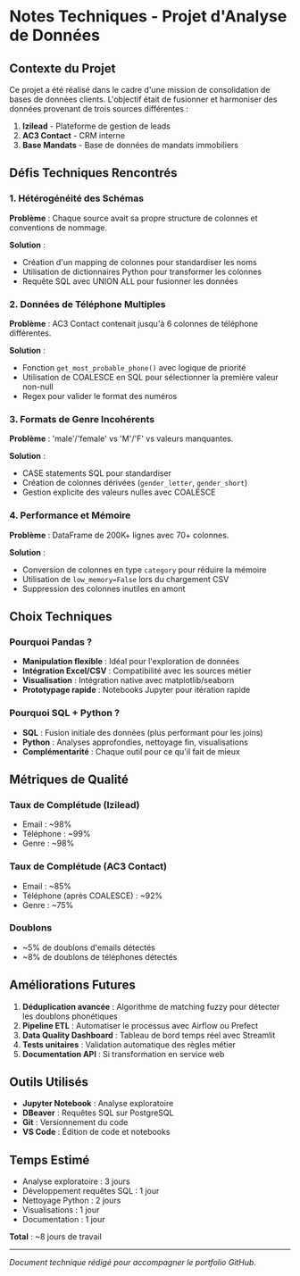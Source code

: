 # Notes Techniques - Projet d'Analyse de Données

## Contexte du Projet

Ce projet a été réalisé dans le cadre d'une mission de consolidation de bases de données clients. L'objectif était de fusionner et harmoniser des données provenant de trois sources différentes :

1. **Izilead** - Plateforme de gestion de leads
2. **AC3 Contact** - CRM interne
3. **Base Mandats** - Base de données de mandats immobiliers

## Défis Techniques Rencontrés

### 1. Hétérogénéité des Schémas

**Problème** : Chaque source avait sa propre structure de colonnes et conventions de nommage.

**Solution** : 
- Création d'un mapping de colonnes pour standardiser les noms
- Utilisation de dictionnaires Python pour transformer les colonnes
- Requête SQL avec UNION ALL pour fusionner les données

### 2. Données de Téléphone Multiples

**Problème** : AC3 Contact contenait jusqu'à 6 colonnes de téléphone différentes.

**Solution** :
- Fonction `get_most_probable_phone()` avec logique de priorité
- Utilisation de COALESCE en SQL pour sélectionner la première valeur non-null
- Regex pour valider le format des numéros

### 3. Formats de Genre Incohérents

**Problème** : 'male'/'female' vs 'M'/'F' vs valeurs manquantes.

**Solution** :
- CASE statements SQL pour standardiser
- Création de colonnes dérivées (`gender_letter`, `gender_short`)
- Gestion explicite des valeurs nulles avec COALESCE

### 4. Performance et Mémoire

**Problème** : DataFrame de 200K+ lignes avec 70+ colonnes.

**Solution** :
- Conversion de colonnes en type `category` pour réduire la mémoire
- Utilisation de `low_memory=False` lors du chargement CSV
- Suppression des colonnes inutiles en amont

## Choix Techniques

### Pourquoi Pandas ?

- **Manipulation flexible** : Idéal pour l'exploration de données
- **Intégration Excel/CSV** : Compatibilité avec les sources métier
- **Visualisation** : Intégration native avec matplotlib/seaborn
- **Prototypage rapide** : Notebooks Jupyter pour itération rapide

### Pourquoi SQL + Python ?

- **SQL** : Fusion initiale des données (plus performant pour les joins)
- **Python** : Analyses approfondies, nettoyage fin, visualisations
- **Complémentarité** : Chaque outil pour ce qu'il fait de mieux

## Métriques de Qualité

### Taux de Complétude (Izilead)
- Email : ~98%
- Téléphone : ~99%
- Genre : ~98%

### Taux de Complétude (AC3 Contact)
- Email : ~85%
- Téléphone (après COALESCE) : ~92%
- Genre : ~75%

### Doublons
- ~5% de doublons d'emails détectés
- ~8% de doublons de téléphones détectés

## Améliorations Futures

1. **Déduplication avancée** : Algorithme de matching fuzzy pour détecter les doublons phonétiques
2. **Pipeline ETL** : Automatiser le processus avec Airflow ou Prefect
3. **Data Quality Dashboard** : Tableau de bord temps réel avec Streamlit
4. **Tests unitaires** : Validation automatique des règles métier
5. **Documentation API** : Si transformation en service web

## Outils Utilisés

- **Jupyter Notebook** : Analyse exploratoire
- **DBeaver** : Requêtes SQL sur PostgreSQL
- **Git** : Versionnement du code
- **VS Code** : Édition de code et notebooks

## Temps Estimé

- Analyse exploratoire : 3 jours
- Développement requêtes SQL : 1 jour
- Nettoyage Python : 2 jours
- Visualisations : 1 jour
- Documentation : 1 jour

**Total** : ~8 jours de travail

---

*Document technique rédigé pour accompagner le portfolio GitHub.*
